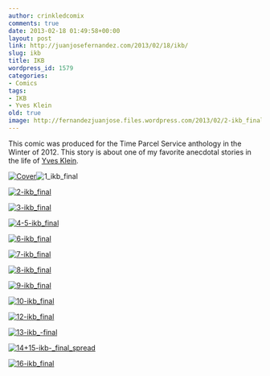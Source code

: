 ```yaml
---
author: crinkledcomix
comments: true
date: 2013-02-18 01:49:58+00:00
layout: post
link: http://juanjosefernandez.com/2013/02/18/ikb/
slug: ikb
title: IKB
wordpress_id: 1579
categories:
- Comics
tags:
- IKB
- Yves Klein
old: true
image: http://fernandezjuanjose.files.wordpress.com/2013/02/2-ikb_final.gif
---
```


This comic was produced for the Time Parcel Service anthology in the Winter of 2012. 
This story is about one of my favorite anecdotal stories in the life of [Yves Klein](http://en.wikipedia.org/wiki/Yves_Klein).<!--more-->

[![Cover](http://fernandezjuanjose.files.wordpress.com/2013/02/cover.gif)](http://fernandezjuanjose.files.wordpress.com/2013/02/cover.gif)![1_ikb_final](http://fernandezjuanjose.files.wordpress.com/2013/02/1_ikb_final.gif)

[![2-ikb_final](http://fernandezjuanjose.files.wordpress.com/2013/02/2-ikb_final.gif)](http://fernandezjuanjose.files.wordpress.com/2013/02/2-ikb_final.gif)

[![3-ikb_final](http://fernandezjuanjose.files.wordpress.com/2013/02/3-ikb_final.gif)](http://fernandezjuanjose.files.wordpress.com/2013/02/3-ikb_final.gif)


[![4-5-ikb_final](http://fernandezjuanjose.files.wordpress.com/2013/02/4-5-ikb_final.gif)](http://fernandezjuanjose.files.wordpress.com/2013/02/4-5-ikb_final.gif)


[![6-ikb_final](http://fernandezjuanjose.files.wordpress.com/2013/02/6-ikb_final.gif)](http://fernandezjuanjose.files.wordpress.com/2013/02/6-ikb_final.gif)

[![7-ikb_final](http://fernandezjuanjose.files.wordpress.com/2013/02/7-ikb_final.gif)](http://fernandezjuanjose.files.wordpress.com/2013/02/7-ikb_final.gif)

[![8-ikb_final](http://fernandezjuanjose.files.wordpress.com/2013/02/8-ikb_final.gif)](http://fernandezjuanjose.files.wordpress.com/2013/02/8-ikb_final.gif)

[![9-ikb_final](http://fernandezjuanjose.files.wordpress.com/2013/02/9-ikb_final.gif)](http://fernandezjuanjose.files.wordpress.com/2013/02/9-ikb_final.gif)

[![10-ikb_final](http://fernandezjuanjose.files.wordpress.com/2013/02/10-ikb_final.gif)](http://fernandezjuanjose.files.wordpress.com/2013/02/10-ikb_final.gif)

[![12-ikb_final](http://fernandezjuanjose.files.wordpress.com/2013/02/12-ikb_final.gif)](http://fernandezjuanjose.files.wordpress.com/2013/02/12-ikb_final.gif)

[![13-ikb_-final](http://fernandezjuanjose.files.wordpress.com/2013/02/13-ikb_-final.gif)](http://fernandezjuanjose.files.wordpress.com/2013/02/13-ikb_-final.gif)

[![14+15-ikb-_final_spread](http://fernandezjuanjose.files.wordpress.com/2013/02/1415-ikb-_final_spread.gif)](http://fernandezjuanjose.files.wordpress.com/2013/02/1415-ikb-_final_spread.gif)

[![16-ikb_final](http://fernandezjuanjose.files.wordpress.com/2013/02/16-ikb_final.gif)](http://fernandezjuanjose.files.wordpress.com/2013/02/16-ikb_final.gif)
